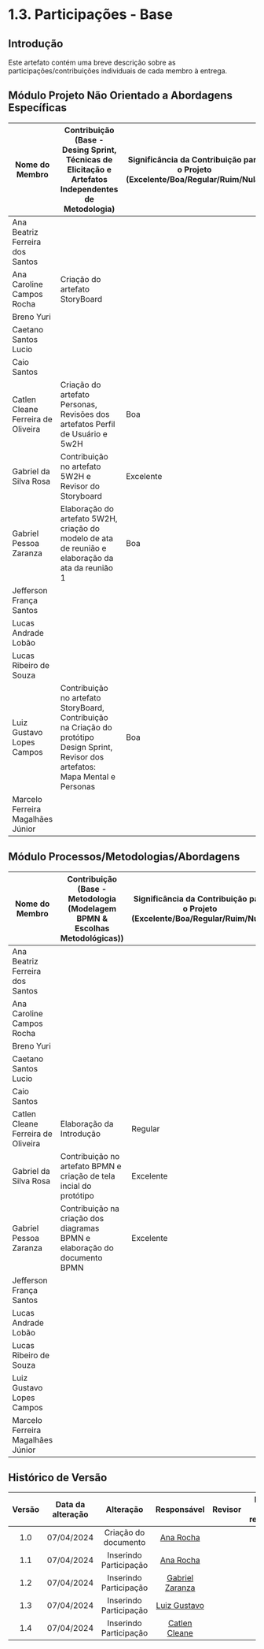 # 1.3. Participações - Base

## Introdução

Este artefato contém uma breve descrição sobre as participações/contribuições individuais de cada membro à entrega. 

## Módulo Projeto Não Orientado a Abordagens Específicas
<!-- TODOS DEVEM PARTICIPAR, MOSTRANDO SEUS PONTOS DE VISTA E COMO COLABORARAM NESSA ETAPA DA ENTREGA. -->

<!-- | Fulano | 1. Participação nas Etapas da Design Sprint elaborando artefatos | Boa | -->

|Nome do Membro | Contribuição (Base - Desing Sprint, Técnicas de Elicitação e Artefatos Independentes de Metodologia) | Significância da Contribuição para o Projeto (Excelente/Boa/Regular/Ruim/Nula) |
| --- | --- | --- |
| Ana Beatriz Ferreira dos Santos  |  |  |
| Ana Caroline Campos Rocha  | Criação do artefato StoryBoard |  |
| Breno Yuri |  |  |
| Caetano Santos Lucio |  |  |
| Caio Santos |  |  |
| Catlen Cleane Ferreira de Oliveira | Criação do artefato Personas, Revisões dos artefatos Perfil de Usuário e 5w2H | Boa |
| Gabriel da Silva Rosa | Contribuição no artefato 5W2H e Revisor do Storyboard | Excelente |
| Gabriel Pessoa Zaranza | Elaboração do artefato 5W2H, criação do modelo de ata de reunião e elaboração da ata da reunião 1 | Boa |
| Jefferson França Santos |  |  |
| Lucas Andrade Lobão |  |  |
| Lucas Ribeiro de Souza |  |  |
| Luiz Gustavo Lopes Campos | Contribuição no artefato StoryBoard, Contribuição na Criação do protótipo Design Sprint, Revisor dos artefatos: Mapa Mental e Personas | Boa |
| Marcelo Ferreira Magalhães Júnior |  |  |

## Módulo Processos/Metodologias/Abordagens
<!-- TODOS DEVEM PARTICIPAR, MOSTRANDO SEUS PONTOS DE VISTA E COMO COLABORARAM NESSA ETAPA DA ENTREGA. -->

<!-- | Fulano | 1. Modelagem da atividade ATIVIDADE_X. 2. Participação no subprocesso SUBPROCESSO_Y | Regular | -->

|Nome do Membro | Contribuição (Base - Metodologia (Modelagem BPMN & Escolhas Metodológicas)) | Significância da Contribuição para o Projeto (Excelente/Boa/Regular/Ruim/Nula) |
| --- | --- | --- |
| Ana Beatriz Ferreira dos Santos |  |  |
| Ana Caroline Campos Rocha |  |  |
| Breno Yuri |  |  |
| Caetano Santos Lucio |  |  |
| Caio Santos |  |  |
| Catlen Cleane Ferreira de Oliveira |Elaboração da Introdução | Regular |
| Gabriel da Silva Rosa | Contribuição no artefato BPMN e criação de tela incial do protótipo | Excelente |
| Gabriel Pessoa Zaranza | Contribuição na criação dos diagramas BPMN e elaboração do documento BPMN | Excelente |
| Jefferson França Santos |  |  |
| Lucas Andrade Lobão |  |  |
| Lucas Ribeiro de Souza |  |  |
| Luiz Gustavo Lopes Campos |  |  |
| Marcelo Ferreira Magalhães Júnior |  |  |


##  Histórico de Versão

|  Versão  |   Data da alteração  |   Alteração  |  Responsável  |  Revisor  | Data de revisão |
| :--------: | :--------------------: | :-----------: | :--------------: | :--------: | :-----------------: |
|     1.0     |    07/04/2024   |  Criação do documento  |  [Ana Rocha](https://www.github.com/anaaroch)   |  |  |
|     1.1     |    07/04/2024   |  Inserindo Participação  |  [Ana Rocha](https://www.github.com/anaaroch)   |  |  |
|     1.2     |    07/04/2024   |  Inserindo Participação  |  [Gabriel Zaranza](https://www.github.com/GZaranza)   |  |  |
|     1.3     |    07/04/2024   |  Inserindo Participação  |  [Luiz Gustavo](https://www.github.com/Luiz-GL-Campos)   |  |  |
|     1.4     |    07/04/2024   |  Inserindo Participação  |  [Catlen Cleane](https://www.github.com/catlenc)   |  |  |